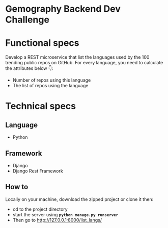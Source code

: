 # Gemography Backend Dev Challenge


# Functional specs

Develop a REST microservice that list the languages used by the 100 trending public repos on GitHub.
For every language, you need to calculate the attributes below 👇:
  * Number of repos using this language
  * The list of repos using the language


# Technical specs

## Language

  * Python

## Framework 

  * Django 
  * Django Rest Framework


## How to 

Locally on your machine, download the zipped project or clone it then:

  + cd to the project directory
  + start the server using __`python manage.py runserver`__
  + Then go to http://127.0.0.1:8000/list_langs/

